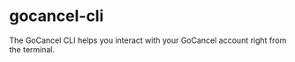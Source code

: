 # gocancel-cli

The GoCancel CLI helps you interact with your GoCancel account right from the terminal.
